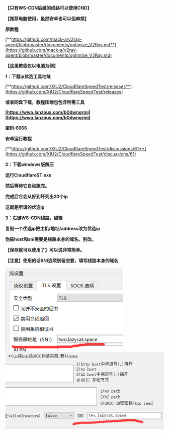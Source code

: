 **【只有WS-CDN后缀的线路可以使用CND】**

**【推荐电脑使用，虽然安卓也可以但麻烦】**

**原教程**

[**https://github.com/mack-a/v2ray-agent/blob/master/documents/optimize_V2Ray.md**](https://github.com/mack-a/v2ray-agent/blob/master/documents/optimize_V2Ray.md)

**【这里教程仅以电脑为例】**

**1：下载ip优选工具地址**

[**https://github.com/XIU2/CloudflareSpeedTest/releases**](https://github.com/XIU2/CloudflareSpeedTest/releases)

**或者网盘下载，教程压缩包包含所需工具**

**[https://wwa.lanzous.com/b0dwngrmj](https://wwa.lanzous.com/b0dwngrmj)**

**密码:6666**

**安卓运行教程**

[**https://github.com/XIU2/CloudflareSpeedTest/discussions/61**](https://github.com/XIU2/CloudflareSpeedTest/discussions/61)

**2：下载windows版解压**

**运行CloudflareST.exe**

**然后等待它自动跑完。**

**完成后它会从好到坏列出20个ip**

**这就是所谓的优选ip**

**3：右键WS-CDN线路，编辑**

**复制一个优选ip把主机/地址/address改为优选ip**

**伪装host和sni需要是线路本身的域名。别改。**

**【保存就可以使用了】可以说非常简单。**

**【注意】使用的话SNI选项别留空要，填写线路本身的域名**

![](https://raw.githubusercontent.com/DLGum/pic-bed/main/pic/9e52db9bf2cc121e9cd6398ba1767d2d.png)![](https://raw.githubusercontent.com/DLGum/pic-bed/main/pic/74c24fe1d067cf3d057ef19906ff2ec3.png)
